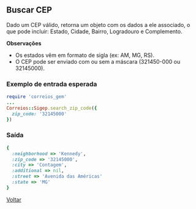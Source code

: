 ## Buscar CEP

Dado um CEP válido, retorna um objeto com os dados a ele associado, o que pode incluir: Estado, Cidade, Bairro, Logradouro e Complemento.


__Observações__
* Os estados vêm em formato de sigla (ex: AM, MG, RS).
* O CEP pode ser enviado com ou sem a máscara (321450-000 ou 32145000).

### Exemplo de entrada esperada

```ruby
require 'correios_gem'
...
Correios::Sigep.search_zip_code({
  zip_code: '32145000'
})
```

### Saída

```ruby
{
  :neighborhood => 'Kennedy',
  :zip_code => '32145000',
  :city => 'Contagem',
  :additional => nil,
  :street => 'Avenida das Américas'
  :state => 'MG'
}
```

[Voltar](../../README.md#Utilização)
